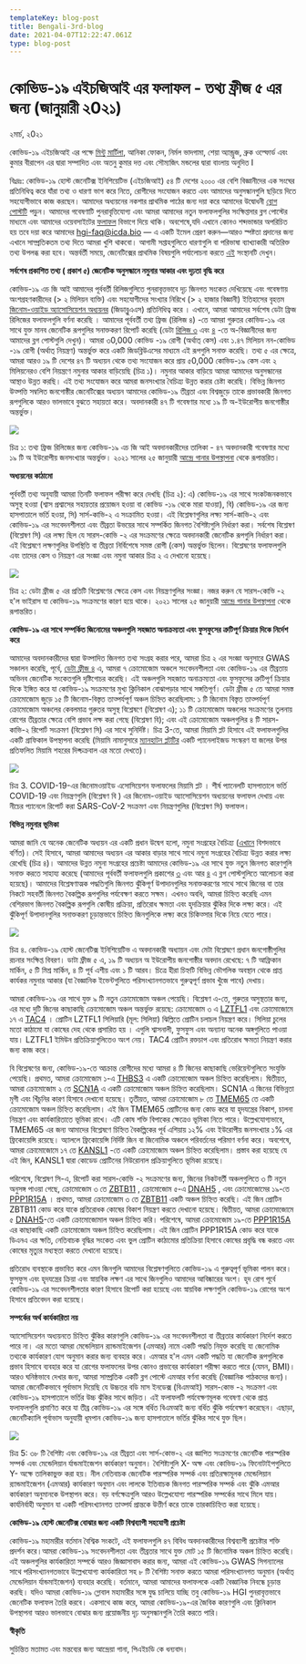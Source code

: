 ```yaml
---
templateKey: blog-post
title: Bengali-3rd-blog
date: 2021-04-07T12:22:47.061Z
type: blog-post
---
```

# কোভিড-১৯ এইচজিআই এর ফলাফল - তথ্য ফ্রীজ ৫ এর জন্য (জানুয়ারী ২0২১)

২মার্চ, ২0২১

কোভিড-১৯ এইচজিআই এর পক্ষে [মিন্টু মার্টিলা](https://twitter.com/MinttuMarttila1), আনিকা ফোকন, নির্মল ভাদগামা, শেয়া অ্যান্ড্রুজ, ব্রুক ওল্ফোর্ড এবং কুমার বীরাপেন এর দ্বারা সম্পাদিত এবং অতনু কুমার দত্ত এবং সৌম্যজিৎ মন্ডলের দ্বারা বাংলায় অনুদিত I

বিঃদ্রঃ: কোভিড-১৯ হোস্ট জেনেটিক্স ইনিশিয়েটিভ (এইচজিআই) ৫৪ টি দেশের ২০০০ এর বেশি বিজ্ঞানীদের এক সংঘের প্রতিনিধিত্ব করে যাঁরা তথ্য ও ধারণা ভাগ করে নিতে, রোগীদের সংযোজন করতে এবং আমাদের অনুসন্ধানগুলি ছড়িয়ে দিতে সহযোগীভাবে কাজ করছেন। আমাদের অধ্যয়নের নকশার প্রাথমিক পাঠের জন্য দয়া করে আমাদের উদ্বোধনী [ব্লোগ পোস্টটি](https://www.covid19hg.org/blog/2020-09-24-freeze-3-results/) পড়ুন। আমাদের গবেষণাটি পুনরাবৃত্তিযোগ্য এবং আমরা আমাদের নতুন ফলাফলগুলির সংক্ষিপ্তসার ব্লগ পোস্টের মাধ্যমে এবং আমাদের ওয়েবসাইটের [ফলাফল](https://www.covid19hg.org/results/r5/) বিভাগে দিয়ে থাকি। অবশেষে,যদি এখানে কোনও শব্দভান্ডার অপরিচিত হয় তবে দয়া করে আমাদের hgi-faq@icda.bio — এ একটি ইমেল প্রেরণ করুন—আরও স্পষ্টতা প্রদানের জন্য এখানে সাম্প্রতিকতম তথ্য দিতে আমরা খুশি থাকবো। আগামী সপ্তাহগুলিতে ধারণাগুলি বা পরিভাষা ব্যাখ্যাকারী অতিরিক্ত তথ্য উপলব্ধ করা হবে। অন্তর্বর্তী সময়ে, জেনেটিক্সের প্রাথমিক বিষয়গুলি পর্যালোচনা করতে [এই](https://medlineplus.gov/genetics/understanding/) সংস্থানটি দেখুন।



**সর্বশেষ প্রকাশিত তথ্য ( প্রকাশ ৫) জেনেটিক অনুসন্ধানে নমুনার আকার এবং দৃঢ়তা বৃদ্ধি করে**

কোভিড-১৯ এচ জি আই আমাদের পূর্ববর্তী রিলিজগুলিতে পুনরাবৃত্তভাবে দৃঢ় জিনগত সংকেত দেখিয়েছে এবং গবেষণায় অংশগ্রহণকারীদের (> ২ মিলিয়ন ব্যক্তি) এবং সহযোগীদের সংখ্যার নিরিখে (> ২ হাজার বিজ্ঞানী) ইতিহাসের বৃহত্তম [জিনোম-ওয়াইড অ্যাসোসিয়েশন অধ্যয়নর](https://www.broadinstitute.org/files/styles/visuals_style/public/GWAS-Explainer-08-02-17.jpg?itok=-6sgc6nN) (জিডাব্লুএএস) প্রতিনিধিত্ব করে । এখানে, আমরা আমাদের সর্বশেষ ডেটা ফ্রিজ রিলিজের ফলাফলগুলি বর্ণনা করেছি । আমাদের পূর্ববর্তী তথ্য ফ্রিজ (রিলিজ ৪) -তে আমরা গুরুতর কোভিড-১৯ এর সাথে যুক্ত মানব জেনেটিক রূপগুলির সনাক্তকরণ রিপোর্ট করেছি (ডেটা [রিলিজ ৩](https://www.covid19hg.org/blog/2020-09-24-freeze-3-results/) এবং [৪](https://www.covid19hg.org/blog/2020-11-24-covid-19-hgi-results-for-data-freeze-4-october-2020/) -তে অ-বিজ্ঞানীদের জন্য আমাদের ব্লগ পোস্টগুলি দেখুন)। আমরা ৩0,000 কোভিড -১৯ রোগী (অর্থাত্ কেস) এবং ১.৪৭ মিলিয়ন নন-কোভিড -১৯ রোগী (অর্থাত্ নিয়ন্ত্রণ) অন্তর্ভুক্ত করে একটি জিডব্লিউএসের মাধ্যমে এই রূপগুলি সনাক্ত করেছি। তথ্য ৫ এর ক্ষেত্রে, আমরা আরও ১৯ টি দেশের ৪৭ টি অধ্যয়ন থেকে তথ্য সংযোজন করে প্রায় ৫0,000 কোভিড-১৯ কেস এবং ২ মিলিয়নেরও বেশি নিয়ন্ত্রণে নমুনার আকার বাড়িয়েছি (চিত্র ১)। নমুনার আকার বাড়িয়ে আমরা আমাদের অনুসন্ধানের আস্থাও উন্নত করছি। এই তথ্য সংযোজন করে আমরা জনসংখ্যার বৈচিত্র্য উন্নত করার চেষ্টা করেছি। বিভিন্ন জিনগত উত্পত্তি সম্বলিত জনগোষ্ঠীর জেনেটিক্সের অধ্যয়ন আমাদের কোভিড-১৯ তীব্রতা এবং বিশ্বজুড়ে তাকে প্রভাবকারী জিনগত রূপগুলিকে আরও ভালভাবে বুঝতে সহায়তা করে। অবদানকারী ৪৭ টি গবেষণার মধ্যে ১৯ টি অ-ইউরোপীয় জনগোষ্ঠীর অন্তর্ভুক্ত।

![](https://lh6.googleusercontent.com/_qEfjI2TtKuJ1gq8k1w5wsxq0sto4X1pkWfrhIwdR6Kfsa57LaUIH0qSMJjAhYZraQ_5FmnA20AP84l-o1vzY4peU3yrTyXAjzzBDxqXGn_rQfuuR8giWaWQoci8iFRDdo6ylOpA)

চিত্র ১: তথ্য ফ্রিজ রিলিজের জন্য কোভিড-১৯ এচ জি আই অবদানকারীদের তালিকা - ৪৭ অবদানকারী গবেষণার মধ্যে ১৯ টি অ ইউরোপীয় জনসংখ্যার অন্তর্ভুক্ত। ২০২১ সালের ২৫ জানুয়ারী [আন্দ্রে গানার উপস্থাপনা](https://www.covid19hg.org/blog/2021-01-29-january-25-2021-meeting/) থেকে রূপান্তরিত।

**অধ্যয়নের কাঠামো**

পূর্ববর্তী তথ্য অনুযায়ী আমরা তিনটি ফলাফল পরীক্ষা করে দেখছি (চিত্র ২): এ) কোভিড-১৯ এর সাথে সংকটজনকভাবে অসুস্থ হওয়া (শ্বাস প্রশ্বাসের সহায়তার প্রয়োজন হওয়া বা কোভিড -১৯ থেকে মারা যাওয়া), বি) কোভিড-১৯ এর জন্য হাসপাতালে ভর্তি হওয়া, সি) সার্স-কাভি-২ এ সংক্রামিত হওয়া। এই বিশ্লেষণগুলির লক্ষ্য সার্স-কাভি-২ এবং কোভিড-১৯ এর সংবেদনশীলতা এবং তীব্রতা উভয়ের সাথে সম্পর্কিত জিনগত বৈশিষ্ট্যগুলি নির্ধারণ করা। সর্বশেষ বিশ্লেষণ (বিশ্লেষণ সি) এর লক্ষ্য ছিল যে সারস-কোভি -২ এর সংক্রমণের ক্ষেত্রে অবদানকারী জেনেটিক রূপগুলি নির্ধারণ করা। এই বিশ্লেষণে লক্ষণগুলির উপস্থিতি বা তীব্রতা নির্বিশেষে সমস্ত রোগী (কেস) অন্তর্ভুক্ত ছিলেন। বিশ্লেষণের ফলাফলগুলি এবং তাদের কেস ও নিয়ন্ত্রণ এর সংজ্ঞা এবং নমুনা আকার চিত্র ২ এ দেখানো হয়েছে।

![](https://lh6.googleusercontent.com/MWAh5_Tia7AuaRuw2e-Idxnwrl1cKaC2D6O6IjofoyTFyQf43jzaixvH-H5tL_c60-cEbmUKfxMdaCW8diAcnYdN7bXLYyJFumYiBC7J4qTX9MSFal84X4baUfC9bvqkuodKHeMt)

চিত্র ২: ডেটা ফ্রীজ ৫ এর প্রতিটি বিশ্লেষণের ক্ষেত্রে কেস এবং নিয়ন্ত্রণগুলির সংজ্ঞা। নজর করুন যে সারস-কোভি -২ হ'ল ভাইরাস যা কোভিড-১৯ সংক্রমণের কারণ হয়ে থাকে। ২০২১ সালের ২৫ জানুয়ারী [আন্দ্রে গানার উপস্থাপনা](https://www.covid19hg.org/blog/2021-01-29-january-25-2021-meeting/) থেকে রূপান্তরিত।

**কোভিড-১৯ এর সাথে সম্পর্কিত জিনোমের অঞ্চলগুলি সহজাত অনাক্রম্যতা এবং ফুসফুসের ত্রুটিপূর্ণ ক্রিয়ার দিকে নির্দেশ করে**

আমাদের অবদানকারীদের দ্বারা উত্পাদিত জিনগত তথ্য সংগ্রহ করার পরে, আমরা চিত্র ২ এর সংজ্ঞা অনুসারে GWAS সঞ্চালন করেছি, পূর্বে, [ডেটা ফ্রীজ ৪](https://www.covid19hg.org/blog/2020-11-24-covid-19-hgi-results-for-data-freeze-4-october-2020/) এ, আমরা ৭ ক্রোমোজোম অঞ্চলে সংবেদনশীলতা এবং কোভিড-১৯ এর তীব্রতায় অভিনব জেনেটিক সংকেতগুলি দৃষ্টিগোচর করেছি। এই অঞ্চলগুলি সহজাত অনাক্রম্যতা এবং ফুসফুসের ত্রুটিপূর্ণ ক্রিয়ার দিকে ইঙ্গিত করে যা কোভিড-১৯ সংক্রমণের মুখ্য ক্লিনিকাল বোঝাপড়ার সাথে সঙ্গতিপূর্ণ। ডেটা ফ্রীজ ৫ তে আমরা সমস্ত ক্রোমোজোম জুড়ে ১৫ টি জিনোম-বিস্তৃত তাত্পর্যপূর্ণ অঞ্চল চিহ্নিত করেছিলাম: ১ টি জিনোম বিস্তৃত তাত্পর্যপূর্ণ ক্রোমোজোম অঞ্চলের কেবলমাত্র গুরুতর অসুস্থ বিশ্লেষণে (বিশ্লেষণ এ); ১১ টি ক্রোমোজোম অঞ্চলের সংক্রমণের তুলনায় রোগের তীব্রতার ক্ষেত্রে বেশি প্রভাব লক্ষ করা গেছে (বিশ্লেষণ বি); এবং এই ক্রোমোজোম অঞ্চলগুলির ৪ টি সারস-কাভি-২ রিপোর্ট সংক্রমণ (বিশ্লেষণ সি) এর সাথে সুনির্দিষ্ট। চিত্র 3-তে, আমরা মিয়ামি প্লট হিসাবে এই ফলাফলগুলির একটি গ্রাফিকাল উপস্থাপনা করেছি (মিয়ামি নামানুসারে [ম্যানহাটন প্লটটির](https://en.wikipedia.org/wiki/Manhattan_plot) একটি প্যানেলাইজড সংস্করণ যা জলের উপর প্রতিফলিত মিয়ামি শহরের দিক্চক্রবাল এর মতো দেখতে)।

![](https://lh4.googleusercontent.com/0sanWBOqeTIBSA7t1z6p6LDxuS0TXzuRyxo4wEhB1xMXLjZI8vEQaHcgODSDNShdRmwWTpYXQygvcyUh00QcQtilRGYc3CkmRBRcPW1IjBsfwW1AyRE2NxDXGdsBrKJFKk89WP8I)

চিত্র 3. COVID-19-এর জিনোমওয়াইড এসোসিয়েশন ফলাফলের মিয়ামি প্লট । শীর্ষ প্যানেলটি হাসপাতালে ভর্তি COVID-19 এবং নিয়ন্ত্রণগুলি (বিশ্লেষণ বি ) এর জিনোম-ওয়াইড অ্যাসোসিয়েশন অধ্যয়নের ফলাফল দেখায় এবং নীচের প্যানেলে রিপোর্ট করা SARS-CoV-2 সংক্রমণ এবং নিয়ন্ত্রণগুলির (বিশ্লেষণ সি) ফলাফল।

**বিভিন্ন নমুনার ভূমিকা**

আমরা জানি যে অনেক জেনেটিক অধ্যয়ন এর একটি প্রধান উদ্বেগ হলো, নমুনা সংগ্রহের বৈচিত্র্য ([এখানে](https://www.vox.com/science-and-health/2018/10/22/17983568/dna-tests-precision-medicine-genetics-gwas-diversity-all-of-us) বিশদভাবে বর্ণিত)। সেই হিসাবে, আমরা আমাদের অধ্যয়ন এর আকার বাড়ার সাথে সাথে নমুনা সংগ্রহের বৈচিত্র্য উন্নত করার লক্ষ্য রেখেছি (চিত্র ৪)। আমাদের উন্নত নমুনা সংগ্রহের প্রচেষ্টা আমাদের কোভিড-১৯ এর সাথে যুক্ত নতুন জিনগত কারণগুলি সনাক্ত করতে সাহায্য করেছে (আমাদের পূর্ববর্তী ফলাফলগুলি প্রকাশের [৩](https://www.covid19hg.org/blog/2020-09-24-freeze-3-results/) এবং আর [৪](https://www.covid19hg.org/blog/2020-11-24-covid-19-hgi-results-for-data-freeze-4-october-2020/) এ ব্লগ পোস্টগুলিতে আলোচনা করা হয়েছে)। আমাদের বিশ্লেষণাত্মক পদ্ধতিগুলি জিনগত ঝুঁকিপূর্ণ উপাদানগুলির সনাক্তকরণের সাথে সাথে জিনের বা তার নিকটে সহবর্তী জিনগত বৈকল্পিক রূপগুলির পর্যবেক্ষণ করতে সক্ষম। এখনও অবধি, আমরা চিহ্নিত করেছি এমন বেশিরভাগ জিনগত বৈকল্পিক রূপগুলি কোষীয় প্রক্রিয়া, প্রতিরোধ ক্ষমতা এবং হৃদক্রিয়ার ঝুঁকির দিকে লক্ষ্য করে। এই ঝুঁকিপূর্ণ উপাদানগুলির সনাক্তকরণ চূড়ান্তভাবে চিহ্নিত জিনগুলিকে লক্ষ্য করে চিকিত্সার দিকে নিয়ে যেতে পারে।

![](https://lh5.googleusercontent.com/HRnAaKUGs-kDBWuI6KqOPdJwjzBIDwqqSd8CS7hPTJXZC2p6MW7lwqZnBZFrGQ89av7P3m9KV_SYBtiraR7Vfry4LQxBdKmf-hUiICG8a-jsjH6CgAjleSArkraHw7CCpuDC0q7_)

চিত্র ৪. কোভিড-১৯ হোস্ট জেনেটিক্স ইনিশিয়েটিভ এ অবদানকারী অধ্যায়ন এবং মেটা বিশ্লেষণে প্রধান জনগোষ্ঠীগুলির রচনার সংক্ষিপ্ত বিবরণ। ডাটা ফ্রীজ ৫ এ, ১৯ টি অধ্যয়ন অ ইউরোপীয় জনগোষ্ঠীর অবদান রেখেছে: ৭ টি আফ্রিকান মার্কিন, ৫ টি মিশ্র মার্কিন, ৪ টি পূর্ব এশীয় এবং ১ টি আরব। চিত্রে হীরা চিহ্নটি বিভিন্ন ভৌগলিক অবস্থান থেকে প্রাপ্ত কার্যকর নমুনার আকার (যা বৈজ্ঞানিক ইভেন্টগুলিতে পরিসংখ্যানগতভাবে গুরুত্বপূর্ণ প্রভাব খুঁজে পাবে) দেখায়।

আমরা কোভিড-১৯ এর সাথে যুক্ত ৯ টি নতুন ক্রোমোজোম অঞ্চল পেয়েছি। বিশ্লেষণ এ-তে, গুরুতর অসুস্থতার জন্য, এর মধ্যে দুটি জিনের কাছাকাছি ক্রোমোজোম অঞ্চল অন্তর্ভুক্ত রয়েছে: ক্রোমোজোম ৩ এ [LZTFL1](https://www.genecards.org/cgi-bin/carddisp.pl?gene=LZTFL1) এবং ক্রোমোজোমে ১৭ এ [TAC4](https://www.genecards.org/cgi-bin/carddisp.pl?gene=TAC4) । প্রোটিন LZTFL1 সিলিয়ারি (মূল: সিলিয়া) ঝিল্লিতে প্রোটিন চলাচল নিয়ন্ত্রণ করে। সিলিয়া চুলের মতো কাঠামো যা কোষের দেহ থেকে প্রসারিত হয় । এগুলি শ্বাসনালী, ফুসফুস এবং অন্যান্য অনেক অঙ্গগুলিতে পাওয়া যায়। LZTFL1 ইমিউন প্রতিক্রিয়াগুলিতেও অংশ নেয়। TAC4 প্রোটিন রক্তচাপ এবং প্রতিরোধ ক্ষমতা নিয়ন্ত্রণ করার জন্য কাজ করে।

বি বিশ্লেষণের জন্য, কোভিড-১৯-তে আক্রান্ত রোগীদের মধ্যে আমরা ৪ টি জিনের কাছাকাছি ভেরিয়েন্টগুলিতে সংযুক্তি পেয়েছি। প্রথমত, আমরা ক্রোমোজোম ১-এ [THBS3](https://www.genecards.org/cgi-bin/carddisp.pl?gene=THBS3) এ একটি ক্রোমোজোম অঞ্চল চিহ্নিত করেছিলাম। দ্বিতীয়ত, আমরা ক্রোমোজোম ২ তে [SCN1A](https://www.genecards.org/cgi-bin/carddisp.pl?gene=SCN1A) এ একটি ক্রোমোজোম অঞ্চল চিহ্নিত করেছিলাম। SCN1A এ জিনের বিভিন্নতা মৃগী এবং খিঁচুনির কারণ হিসাবে দেখানো হয়েছে। তৃতীয়ত, আমরা ক্রোমোজোম ৮ তে [TMEM65](https://www.genecards.org/cgi-bin/carddisp.pl?gene=TMEM65) তে একটি ক্রোমোজোম অঞ্চল চিহ্নিত করেছিলাম। এই জিন TMEM65 প্রোটিনের জন্য কোড করে যা হৃদযন্ত্রের বিকাশ, চালনা নিয়ন্ত্রণ এবং কার্যকারিতাতে ভূমিকা রাখে। এটি কোষ শক্তি বিপাকের ক্ষেত্রেও ভূমিকা নিতে পারে। উল্লেখযোগ্যভাবে, TMEM65 এর জন্য আমাদের বিশ্লেষণে চিহ্নিত বৈকল্পিকের পূর্ব এশিয়ায় ১২% এবং ইউরোপীয় জনসংখ্যার ১% এর ফ্রিকোয়েন্সি রয়েছে। অ্যাললে ফ্রিকোয়েন্সি নির্দিষ্ট জিন বা জিনোমিক অঞ্চলে পরিবর্তনের পরিমাণ বর্ণনা করে। অবশেষে, আমরা ক্রোমোজোমে ১৭ তে [KANSL1](https://www.genecards.org/cgi-bin/carddisp.pl?gene=KANSL1) -তে একটি ক্রোমোজোম অঞ্চল চিহ্নিত করেছিলাম। প্রস্তাব করা হয়েছে যে এই জিন, KANSL1 দ্বারা কোডেড প্রোটিনের নিউরোনাল প্রক্রিয়াগুলিতে ভূমিকা রয়েছে।

পরিশেষে, বিশ্লেষণ সি-এ, রিপোর্ট করা সারস-কোভি -২ সংক্রমণের জন্য, জিনের নিকটবর্তী অঞ্চলগুলিতে ৩ টি নতুন অনুসঙ্গ পাওয়া গেছে, ক্রোমোজোম ৩ তে [ZBTB11](https://www.genecards.org/cgi-bin/carddisp.pl?gene=ZBTB11) , ক্রোমোজোম ৫-এ [DNAH5](https://www.genecards.org/cgi-bin/carddisp.pl?gene=DNAH5) , এবং ক্রোমোজোমের ১৯-তে [PPP1R15A](https://www.genecards.org/cgi-bin/carddisp.pl?gene=PPP1R15A) । প্রথমত, আমরা ক্রোমোজোম ৩ তে [ZBTB11](https://www.genecards.org/cgi-bin/carddisp.pl?gene=ZBTB11) একটি অঞ্চল চিহ্নিত করেছি। এই জিন প্রোটিন ZBTB11 কোড করে যাকে প্রতিরোধক কোষের বিকাশ নিয়ন্ত্রণ করতে দেখানো হয়েছে। দ্বিতীয়ত, আমরা ক্রোমোজোমে ৫ [DNAH5](https://www.genecards.org/cgi-bin/carddisp.pl?gene=DNAH5)-তে একটি ক্রোমোজোমাল অঞ্চল চিহ্নিত করি। পরিশেষে, আমরা ক্রোমোজোম ১৯-তে [PPP1R15A](https://www.genecards.org/cgi-bin/carddisp.pl?gene=PPP1R15A) এর ​​কাছাকাছি একটি ক্রোমোজোম অঞ্চল চিহ্নিত করেছিলাম। এই জিন প্রোটিন PPP1R15A কোড করে যাকে ডিএনএ এর ক্ষতি, নেতিবাচক বৃদ্ধির সংকেত এবং ভুল প্রোটিন কাঠামোর প্রতিক্রিয়া হিসাবে কোষের প্রবৃদ্ধি বন্ধ করতে এবং কোষের মৃত্যুর মধ্যস্থতা করতে দেখানো হয়েছে।

প্রতিরোধ ব্যবস্থাকে প্রভাবিত করে এমন জিনগুলি আমাদের বিশ্লেষণগুলিতে কোভিড-১৯ এ গুরুত্বপূর্ণ ভূমিকা পালন করে। ফুসফুস এবং হৃদযন্ত্রের ক্রিয়া এবং স্নায়বিক লক্ষণ এর সাথে জিনগুলিও আমাদের আবিষ্কারের অংশ। হৃদ রোগ পূর্বে কোভিড-১৯ এর সংবেদনশীলতার কারণ হিসাবে রিপোর্ট করা হয়েছে এবং স্নায়বিক লক্ষণগুলি কোভিড-১৯ রোগের অংশ হিসাবে প্রতিবেদন করা হয়েছে।

**সম্পর্কের অর্থ কার্যকারিতা নয়**

অ্যাসোসিয়েশন অধ্যয়নতে চিহ্নিত ঝুঁকির কারণগুলি কোভিড-১৯ এর সংবেদনশীলতা বা তীব্রতার কার্যকারণ নির্দেশ করতে পারে না। এর মতো আমরা মেন্ডেলিয়ান র‌্যান্ডমাইজেশন (এমআর) নামে একটি পদ্ধতি নিযুক্ত করেছি যা জেনোমিক তথ্যকে কার্যকারণ যোগ অনুমান করার জন্য ব্যবহার করে। এমআর হ'ল এমন একটি পদ্ধতি যা জেনেটিক রূপগুলিকে প্রভাব হিসাবে ব্যবহার করে যা রোগের ফলাফলের উপর কোনও প্রভাবের কার্যকারণ পরীক্ষা করতে পারে (যেমন, BMI)। আরও ঘনিষ্ঠভাবে দেখার জন্য, আমরা সাম্প্রতিক একটি ব্লগ পোস্টে এমআর বর্ণনা করেছি (বৈজ্ঞানিক পাঠকদের জন্য)। আমরা জেনেটিকভাবে পূর্বাভাস দিয়েছি যে উচ্চতর বডি মাস ইনডেক্স (বিএমআই) সারস-কোভ -২ সংক্রমণ এবং কোভিড-১৯ হাসপাতালে ভর্তির উচ্চ ঝুঁকির সাথে জড়িত। এই ফলাফলটি পর্যবেক্ষণমূলক গবেষণা থেকে প্রাপ্ত ফলাফলগুলি প্রমাণিত করে যা তীব্র কোভিড-১৯ এর সঙ্গে বর্ধিত বিএমআই জন্য বর্ধিত ঝুঁকি পর্যবেক্ষণ করেছেন। এছাড়া, জেনেটিক্যালি পূর্বাভাস অনুযায়ী ধূমপান কোভিড-১৯ জন্য হাসপাতালে ভর্তির ঝুঁকির সাথে যুক্ত ছিল।

![](https://lh3.googleusercontent.com/gIjPRM3ojs_K9vFmM0CZCxadFi6mQpc_TFzuPhLb3wAe94zVg3pFV3itR4PC2CwRlaF-qKw2XLsfiB9OyBVyAjFVZEdFctLs5-_3U20ybqauRP7OK3zQkp_8GF2O38DE_k96LbYb)

চিত্র 5: ৩৮ টি বৈশিষ্ট্য এবং কোভিড-১৯ এর তীব্রতা এবং সার্স-কোভ-২ এর জ্ঞাপিত সংক্রমণের জেনেটিক পারস্পরিক সম্পর্ক এবং মেন্ডেলিয়ান র্যান্ডমাইজেশন কার্যকারণ অনুমান। বৈশিষ্ট্যগুলি X- অক্ষ এবং কোভিড-১৯ ফিনোটাইপগুলিতে Y- অক্ষে তালিকাভুক্ত করা হয়। নীল নেতিবাচক জেনেটিক পারস্পরিক সম্পর্ক এবং প্রতিরক্ষামূলক মেন্ডেলিয়ান র‌্যান্ডমাইজেশন (এমআর) কার্যকারণ অনুমান এবং লালকে ইতিবাচক জিনগত পারস্পরিক সম্পর্ক এবং ঝুঁকি এমআর কার্যকারণ অনুমানকে উপস্থাপন করে। বড় বর্গক্ষেত্রগুলি আরও উল্লেখযোগ্য পারস্পরিক সম্পর্কের সাথে মিলে যায়। কার্যনির্বাহী অনুমান যা একটি পরিসংখ্যানগত তাত্পর্য প্রান্তকে উত্তীর্ণ করে তাকে তারকাচিহ্নিত করা হয়েছে।

**কোভিড-১৯ হোস্ট জেনেটিক্স বোঝার জন্য একটি বিশ্বব্যাপী সহযোগী প্রচেষ্টা**

কোভিড-১৯ মহামারীর বর্তমান বৈশ্বিক সংকটে, এই ফলাফলগুলি ৪৭ বিবিধ অবদানকারীদের বিশ্বব্যাপী প্রচেষ্টার শক্তি প্রদর্শন করে।আমরা কোভিড-১৯ সংবেদনশীলতা এবং তীব্রতার সাথে যুক্ত মোট ১৫ টি জিনোমিক অঞ্চল চিহ্নিত করেছি। এই অঞ্চলগুলির কার্যকারিতা সম্পর্কে আরও জিজ্ঞাসাবাদ করার জন্য, আমরা এই কোভিড-১৯ GWAS সিগন্যালের সাথে পরিসংখ্যানগতভাবে উল্লেখযোগ্য কার্যকারিতা সহ ৮ টি বৈশিষ্ট্য সনাক্ত করতে আমরা পরিসংখ্যানগত অনুমান (অর্থাত্ মেন্ডেলিয়ান র্যান্ডমাইজেশন) ব্যবহার করেছি। বর্তমানে, আমরা আমাদের ফলাফলকে একটি বৈজ্ঞানিক নিবন্ধে চূড়ান্ত করছি। যদিও আমরা কোভিড-১৯ গ্লোবাল মহামারীর সঙ্গে যুদ্ধ চালিয়ে যাচ্ছি তবু কোভিড-১৯ HGI পুনরাবৃত্তভাবে জেনেটিক ফলাফল তৈরি করবে। একসাথে কাজ করে, আমরা কোভিড-১৯-এর জৈবিক কারণগুলি এবং ক্লিনিকাল উপস্থাপনা আরও ভালভাবে বোঝার জন্য প্রয়োজনীয় দৃঢ় অনুসন্ধানগুলি তৈরি করতে পারি।

**স্বীকৃতি**

সুচিন্তিত মতামত এবং মন্তব্যের জন্য আন্দ্রেয়া গানা, পিএইচডি কে ধন্যবাদ।